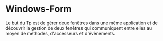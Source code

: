 # Windows-Form
Le but du Tp est de gérer deux fenêtres dans une même application et de découvrir la gestion de deux fenêtres qui communiquent entre elles au moyen de méthodes, d'accesseurs et d'évènements.
